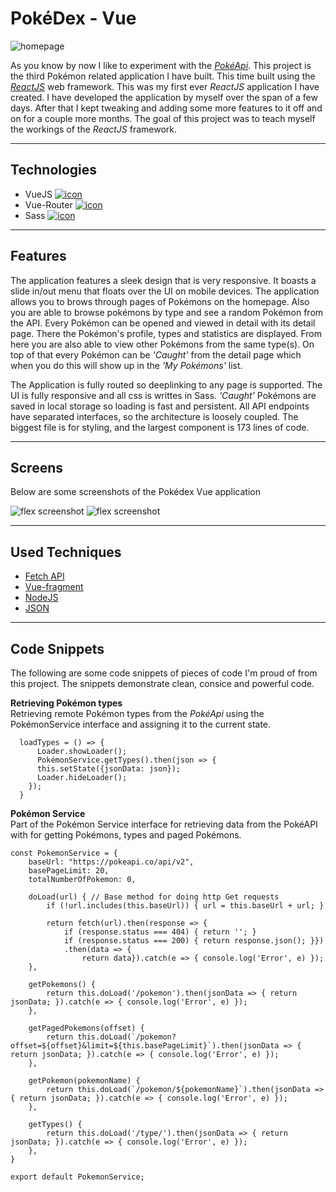 # PokéDex - Vue

![homepage](../projects/pokedexvue/pokedexvue.png)

As you know by now I like to experiment with the [*PokéApi*](https://pokeapi.co/). This project is the third Pokémon related application I have built.
This time built using the [*ReactJS*](https://reactjs.org/) web framework. This was my first ever *ReactJS* application I have created.
I have developed the application by myself over the span of a few days. After that I kept tweaking and adding some more features to it off and on for a couple more months.
The goal of this project was to teach myself the workings of the *ReactJS* framework.

---

## Technologies

- VueJS [![icon](../logos/tech/vue.png)](https://vuejs.org/)
- Vue-Router [![icon](../logos/tech/vue-router.png)](https://router.vuejs.org/)
- Sass [![icon](../logos/tech/sass.png)](https://sass-lang.com/)

---

## Features

The application features a sleek design that is very responsive. It boasts a slide in/out menu that floats over the UI on mobile devices.
The application allows you to brows through pages of Pokémons on the homepage. Also you are able to browse pokémons by type and see a random Pokémon from the API.
Every Pokémon can be opened and viewed in detail with its detail page. There the Pokémon's profile, types and statistics are displayed.
From here you are also able to view other Pokémons from the same type(s).
On top of that every Pokémon can be _'Caught'_ from the detail page which when you do this will show up in the _'My Pokémons'_ list.

The Application is fully routed so deeplinking to any page is supported. The UI is fully responsive and all css is writtes in Sass.
_'Caught'_ Pokémons are saved in local storage so loading is fast and persistent. All API endpoints have separated interfaces, so the architecture is loosely coupled.
The biggest file is for styling, and the largest component is 173 lines of code.

---

## Screens

Below are some screenshots of the Pokédex Vue application

![flex screenshot](../projects/pokedexvue/pokedexvue_1.png)
![flex screenshot](../projects/pokedexvue/pokedexvue_2.png)

---

## Used Techniques

- [Fetch API](https://developer.mozilla.org/en-US/docs/Web/API/Fetch_API)
- [Vue-fragment](https://github.com/Thunberg087/vue-fragment)
- [NodeJS](https://nodejs.org/)
- [JSON](https://json.org/)

---

## Code Snippets
The following are some code snippets of pieces of code I'm proud of from this project. The snippets demonstrate clean, consice and powerful code.

**Retrieving Pokémon types**\
Retrieving remote Pokémon types from the _PokéApi_ using the PokémonService interface and assigning it to the current state.
```
  loadTypes = () => {
      Loader.showLoader();
      PokémonService.getTypes().then(json => {
      this.setState({jsonData: json});
      Loader.hideLoader();
    });
  }
```

**Pokémon Service**\
Part of the Pokémon Service interface for retrieving data from the PokéAPI with for getting Pokémons, types and paged Pokémons.

```
const PokemonService = {
    baseUrl: "https://pokeapi.co/api/v2",
    basePageLimit: 20,
    totalNumberOfPokemon: 0,

    doLoad(url) { // Base method for doing http Get requests
        if (!url.includes(this.baseUrl)) { url = this.baseUrl + url; }

        return fetch(url).then(response => {
            if (response.status === 404) { return ''; }
            if (response.status === 200) { return response.json(); }})
            .then(data => {
                return data}).catch(e => { console.log('Error', e) });
    },

    getPokemons() {
        return this.doLoad('/pokemon').then(jsonData => { return jsonData; }).catch(e => { console.log('Error', e) });
    },

    getPagedPokemons(offset) {
        return this.doLoad(`/pokemon?offset=${offset}&limit=${this.basePageLimit}`).then(jsonData => { return jsonData; }).catch(e => { console.log('Error', e) });
    },

    getPokemon(pokemonName) {
        return this.doLoad(`/pokemon/${pokemonName}`).then(jsonData => { return jsonData; }).catch(e => { console.log('Error', e) });
    },

    getTypes() {
        return this.doLoad('/type/').then(jsonData => { return jsonData; }).catch(e => { console.log('Error', e) });
    },
}

export default PokemonService;
```
